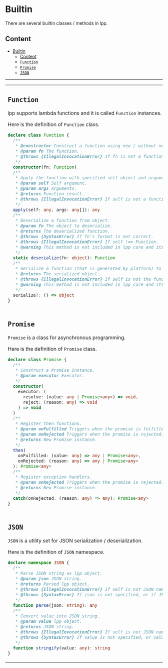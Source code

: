 # Builtin

There are several builtin classes / methods in lpp.

## Content

- [Builtin](#builtin)
  - [Content](#content)
  - [`Function`](#function)
  - [`Promise`](#promise)
  - [`JSON`](#json)

---

<table>
<tr><td>

## `Function`

lpp supports lambda functions and it is called `Function` instances.

Here is the definition of `Function` class.

```typescript
declare class Function {
  /**
   * @constructor Construct a function using new / without new.
   * @param fn The function.
   * @throws {IllegalInvocationError} If fn is not a function.
   */
  constructor(fn: Function)
  /**
   * Apply the function with specified self object and arguments.
   * @param self Self argument.
   * @param args Arguments.
   * @returns Function result.
   * @throws {IllegalInvocationError} If self is not a function.
   */
  apply(self: any, args: any[]): any
  /**
   * Deserialize a function from object.
   * @param fn The object to deserialize.
   * @returns The deserialized function.
   * @throws {SyntaxError} If fn's format is not correct.
   * @throws {IllegalInvocationError} If self !== Function.
   * @warning This method is not included in lpp core and its behavior is dependent on the platform's implementation.
   */
  static deserialize(fn: object): Function
  /**
   * Serialize a function (that is generated by platform) to object.
   * @returns The serialized object.
   * @throws {IllegalInvocationError} If self is not the function that it belongs to (implementation dependent).
   * @warning This method is not included in lpp core and its behavior is dependent on the platform's implementation.
   */
  serialize?: () => object
}
```

</td></tr>

<tr><td>

## `Promise`

`Promise` is a class for asynchronous programming.

Here is the definition of `Promise` class.

```typescript
declare class Promise {
  /**
   * Construct a Promise instance.
   * @param executor Executor.
   */
  constructor(
    executor: (
      resolve: (value: any | Promise<any>) => void,
      reject: (reason: any) => void
    ) => void
  )
  /**
   * Register then functions.
   * @param onFulfilled Triggers when the promise is fulfilled.
   * @param onRejected Triggers when the promise is rejected.
   * @returns New Promise instance.
   */
  then(
    onFulfilled: (value: any) => any | Promise<any>,
    onRejected: (reason: any) => any | Promise<any>
  ): Promise<any>
  /**
   * Register exception handlers.
   * @param onRejected Triggers when the promise is rejected.
   * @returns New Promise instance.
   */
  catch(onRejected: (reason: any) => any): Promise<any>
}
```

</td></tr>

<tr><td>

## `JSON`

`JSON` is a utility set for JSON serialization / deserialization.

Here is the definition of `JSON` namespace.

```typescript
declare namespace JSON {
  /**
   * Parse JSON string as lpp object.
   * @param json JSON string.
   * @returns Parsed lpp object.
   * @throws {IllegalInvocationError} If self is not JSON namespace.
   * @throws {SyntaxError} If json is not specified, or if JSON is invalid.
   */
  function parse(json: string): any
  /**
   * Convert value into JSON string.
   * @param value lpp object.
   * @returns JSON string.
   * @throws {IllegalInvocationError} If self is not JSON namespace.
   * @throws {SyntaxError} If value is not specified, or value is invalid (such as recursive objects, etc.).
   */
  function stringify(value: any): string
}
```

</td></tr>
</table>

